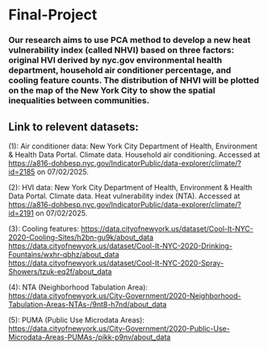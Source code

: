 # Final-Project

### Our research aims to use PCA method to develop a new heat vulnerability index (called NHVI) based on three factors: original HVI derived by nyc.gov environmental health department, household air conditioner percentage, and cooling feature counts. The distribution of NHVI will be plotted on the map of the New York City to show the spatial inequalities between communities.


## Link to relevent datasets: 
(1): Air conditioner data: New York City Department of Health, Environment & Health Data Portal. Climate data. Household air conditioning. Accessed at https://a816-dohbesp.nyc.gov/IndicatorPublic/data-explorer/climate/?id=2185 on 07/02/2025.

(2): HVI data: New York City Department of Health, Environment & Health Data Portal. Climate data. Heat vulnerability index (NTA). Accessed at https://a816-dohbesp.nyc.gov/IndicatorPublic/data-explorer/climate/?id=2191 on 07/02/2025.

(3): Cooling features: 
https://data.cityofnewyork.us/dataset/Cool-It-NYC-2020-Cooling-Sites/h2bn-gu9k/about_data
https://data.cityofnewyork.us/dataset/Cool-It-NYC-2020-Drinking-Fountains/wxhr-qbhz/about_data
https://data.cityofnewyork.us/dataset/Cool-It-NYC-2020-Spray-Showers/tzuk-eq2f/about_data

(4): NTA (Neighborhood Tabulation Area): https://data.cityofnewyork.us/City-Government/2020-Neighborhood-Tabulation-Areas-NTAs-/9nt8-h7nd/about_data

(5): PUMA (Public Use Microdata Areas): https://data.cityofnewyork.us/City-Government/2020-Public-Use-Microdata-Areas-PUMAs-/pikk-p9nv/about_data
